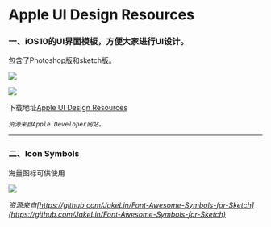 # Apple UI Design Resources

### 一、iOS10的UI界面模板，方便大家进行UI设计。

包含了Photoshop版和sketch版。

![](http://wx2.sinaimg.cn/large/7c1e9369gy1fcs9bppde3j22gw3j8npd.jpg)

![](http://wx1.sinaimg.cn/large/7c1e9369gy1fcs9brcl12j218g1gttd3.jpg)

下载地址[Apple UI Design Resources](https://developer.apple.com/ios/human-interface-guidelines/resources/)

*`资源来自Apple Developer网站。`*

-----

### 二、Icon Symbols

海量图标可供使用

![](http://wx2.sinaimg.cn/large/7c1e9369gy1fcsau9uox1j20by0l040l.jpg)

*资源来自[https://github.com/JakeLin/Font-Awesome-Symbols-for-Sketch](https://github.com/JakeLin/Font-Awesome-Symbols-for-Sketch)*